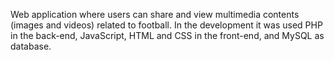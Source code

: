 Web application where users can share and view multimedia contents (images and videos) related to football. In the development it was used PHP in the back-end, JavaScript, HTML and CSS in the front-end, and MySQL as database.
